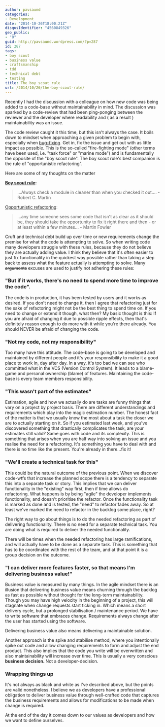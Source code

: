 ```yaml
---
author: pavsaund
categories:
- Development
date: "2014-10-26T18:00:21Z"
disqusIdentifier: "4560849326"
geo_public:
- "0"
guid: http://pavsaund.wordpress.com/?p=287
id: 287
tags:
- boy scout
- business value
- craftsmanship
- tdd
- technical debt
- testing
title: The boy scout rule
url: /2014/10/26/the-boy-scout-rule/
---
```


Recently I had the discussion with a colleague on how new code was being added to a code-base without maintainability in mind. The discussion was sparked by a code-review that had been ping-ponging between the reviewer and the developer where readability and ( as a result ) maintainability was an issue.<!--more-->

The code review caught it this time, but this isn't always the case. It boils down to mindset when approaching a given problem to begin with, especially when <a title="Acceptance driven bugfixing" href="http://pavsaund.wordpress.com/2014/10/26/acceptance-driven-bugfixing/">bug-fixing</a>. Get in, fix the issue and get out with as little impact as possible. This is the so-called "fire-fighting mode" (other terms have been used, i.e. "task force" or "marine mode") and is fundamentally the opposite of the "boy scout rule". The boy scout rule's best companion is the rule of "opportunistic refactoring".

Here are some of my thoughts on the matter

<strong><a title="The boycott rule" href="http://programmer.97things.oreilly.com/wiki/index.php/The_Boy_Scout_Rule" target="_blank">Boy scout rule</a>:</strong>
<blockquote>...Always check a module in cleaner than when you checked it out.... - Robert C. Martin</blockquote>
<a title="Opportunistic refactoring" href="http://martinfowler.com/bliki/OpportunisticRefactoring.html" target="_blank">Opportunistic refactoring</a>:
<blockquote>...any time someone sees some code that isn't as clear as it should be, they should take the opportunity to fix it right there and then - or at least within a few minutes... - Martin Fowler</blockquote>
Cruft and technical debt build up over time or new requirements change the premise for what the code is attempting to solve. So when writing code many developers struggle with these rules, because they do not believe they are actually adding value. I think they believe that it's often easier to just fix functionality in the quickest way possible rather than taking a step back to assess what the feature actually is attempting to solve. Many <del>arguments</del> excuses are used to justify not adhering these rules:
<h3>"But if it works, there's no need to spend more time to improve the code".</h3>
The code is in production, it has been tested by users and it works as desired. If you don't need to change it, then I agree that refactoring just for the sake of refactoring might not be the best thing to spend time on. If you need to change or extend it though, what then? My basic thought is this: If you are afraid of changing it due to possible ripple effects, then that's definitely reason enough to do more with it while you're there already. You should NEVER be afraid of changing the code.
<h3>"Not my code, not my responsibility"</h3>
Too many have this attitude. The code-base is going to be developed and maintained by different people and it's your responsibility to make it a good place to work in, day after day. In a way, it's too bad we can see who committed what in the VCS (Version Control System). It leads to a blame-game and personal ownership (blame) of features. Maintaining the code-base is every team members responsibility.
<h3>"This wasn't part of the estimates"</h3>
Estimation, agile and how we actually do are tasks are funny things that vary on a project by project basis. There are different understandings and requirements which play into the magic estimation number. The honest fact of the matter is that we usually know the most about a task the closer we are to actually starting on it. So if you estimated last week, and you've discovered something that drastically complicates the task, are your estimates still valid? Same goes with code and its complexity. This is something that arises when you are half way into solving an issue and you realise the need for a refactoring. It's something you have to deal with and there is no time like the present. You're already in there...fix it!
<h3>"We'll create a technical task for this"</h3>
This could be the natural outcome of the previous point. When we discover code-wtfs that increase the planned scope there is a tendency to separate this into a separate task or story. This implies that we can deliver functionality in the "existing" way first, then if time allows do refactoring. What happens is by being "agile" the developer implements functionality, and doesn't prioritise the refactor. Once the functionality task is marked as done and is tested, the "need" to refactor fades away. So at least we've marked the need to refactor in the backlog some place, right?

The right way to go about things is to do the needed refactoring as part of delivering functionality. There is no need for a separate technical task. You are doing what is required to deliver the needed functionality.

There will be times when the needed refactoring has large ramifications, and will actually have to be done as a separate task. This is something that has to be coordinated with the rest of the team, and at that point it is a group decision on the outcome.
<h3>"I can deliver more features faster, so that means I'm delivering business value!"</h3>
Business value is measured by many things. In the agile mindset there is an illusion that delivering business value means churning through the backlog as fast as possible without thought for the long-term maintainability. Though you may have high velocity in the beginning of a project, this will stagnate when change requests start ticking in. Which means a short delivery cycle, but a prolonged stabilisation / maintenance period. We have to write software that embraces change. Requirements always change after the user has started using the software.

Delivering business value also means delivering a maintainable solution.

Another approach is the spike and stabilise method, where you intentionally spike out code and allow changing requirements to form and adjust the end product. This also implies that the code you write will be overwritten and also maintainability will increase over time. This is usually a very conscious <strong>business decision. </strong>Not a developer-decision.
<h3>Wrapping things up</h3>
It's not always as black and white as I've described above, but the points are valid nonetheless. I believe we as developers have a professional obligation to deliver business value through well-crafted code that captures the business requirements and allows for modifications to be made when change is required.

At the end of the day it comes down to our values as developers and how we want to define ourselves.